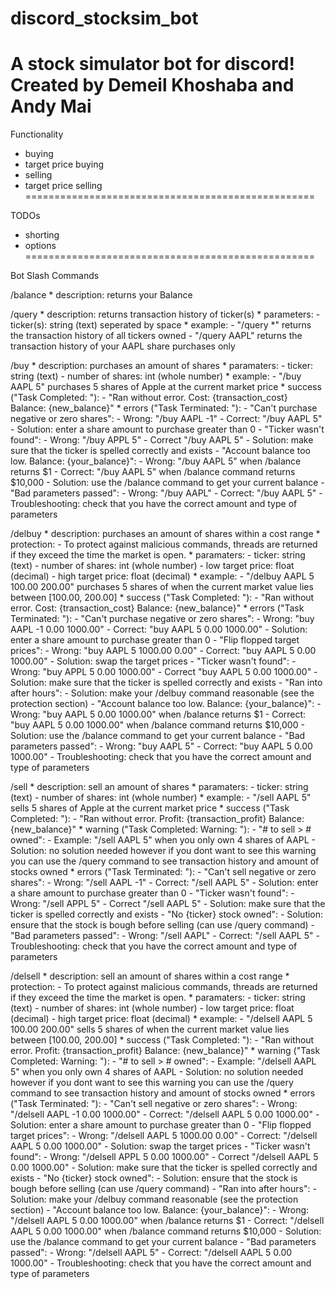 # discord_stocksim_bot

A stock simulator bot for discord!
Created by Demeil Khoshaba and Andy Mai
==================================================

Functionality

* buying
* target price buying 
* selling
* target price selling
==================================================

TODOs

* shorting
* options
==================================================

Bot Slash Commands

/balance
    * description: returns your Balance

/query
    * description: returns transaction history of ticker(s)
    * parameters: 
        - ticker(s): string (text) seperated by space
    * example:
        - "/query *" returns the transaction history of all tickers owned
        - "/query AAPL" returns the transaction history of your AAPL share purchases only
        
/buy 
    * description: purchases an amount of shares 
    * paramaters: 
        - ticker: string (text)
        - number of shares: int (whole number)
    * example:
        - "/buy AAPL 5" purchases 5 shares of Apple at the current market price
    * success ("Task Completed: "):
        - "Ran without error. Cost: {transaction_cost} Balance: {new_balance}"
    * errors ("Task Terminated: "):
        - "Can't purchase negative or zero shares":
            - Wrong: "/buy AAPL -1"
            - Correct: "/buy AAPL 5"
            - Solution: enter a share amount to purchase greater than 0
        - "Ticker wasn't found":
            - Wrong: "/buy APPL 5"
            - Correct "/buy AAPL 5"
            - Solution: make sure that the ticker is spelled correctly and exists
        - "Account balance too low. Balance: {your_balance}":
            - Wrong: "/buy AAPL 5" when /balance returns $1
            - Correct: "/buy AAPL 5" when /balance command returns $10,000
            - Solution: use the /balance command to get your current balance
        - "Bad parameters passed":
            - Wrong: "/buy AAPL"
            - Correct: "/buy AAPL 5"
            - Troubleshooting: check that you have the correct amount and type of parameters
    
/delbuy 
    * description: purchases an amount of shares within a cost range
    * protection:
        - To protect against malicious commands, threads are returned if they exceed the time 
        the market is open.
    * paramaters: 
        - ticker: string (text)
        - number of shares: int (whole number)
        - low target price: float (decimal)
        - high target price: float (decimal)
    * example:
        - "/delbuy AAPL 5 100.00 200.00" purchases 5 shares of when the current market value
        lies between [100.00, 200.00]
    * success ("Task Completed: "):
        - "Ran without error. Cost: {transaction_cost} Balance: {new_balance}"
    * errors ("Task Terminated: "):
        - "Can't purchase negative or zero shares":
            - Wrong: "buy AAPL -1 0.00 1000.00"
            - Correct: "buy AAPL 5 0.00 1000.00"
            - Solution: enter a share amount to purchase greater than 0
        - "Flip flopped target prices":
            - Wrong: "buy AAPL 5 1000.00 0.00"
            - Correct: "buy AAPL 5 0.00 1000.00"
            - Solution: swap the target prices 
        - "Ticker wasn't found":
            - Wrong: "buy APPL 5 0.00 1000.00"
            - Correct "buy AAPL 5 0.00 1000.00"
            - Solution: make sure that the ticker is spelled correctly and exists
        - "Ran into after hours":
            - Solution: make your /delbuy command reasonable (see the protection section)
        - "Account balance too low. Balance: {your_balance}":
            - Wrong: "buy AAPL 5 0.00 1000.00" when /balance returns $1
            - Correct: "buy AAPL 5 0.00 1000.00" when /balance command returns $10,000
            - Solution: use the /balance command to get your current balance
        - "Bad parameters passed":
            - Wrong: "buy AAPL 5"
            - Correct: "buy AAPL 5 0.00 1000.00"
            - Troubleshooting: check that you have the correct amount and type of parameters

/sell 
    * description: sell an amount of shares 
    * paramaters: 
        - ticker: string (text)
        - number of shares: int (whole number)
    * example:
        - "/sell AAPL 5" sells 5 shares of Apple at the current market price
    * success ("Task Completed: "):
        - "Ran without error. Profit: {transaction_profit} Balance: {new_balance}"
    * warning ("Task Completed: Warning: "):
        - "# to sell > # owned":
            - Example: "/sell AAPL 5" when you only own 4 shares of AAPL
            - Solution: no solution needed however if you dont want to see this warning you 
            can use the /query command to see transaction history and amount of stocks owned
    * errors ("Task Terminated: "):
        - "Can't sell negative or zero shares":
            - Wrong: "/sell AAPL -1"
            - Correct: "/sell AAPL 5"
            - Solution: enter a share amount to purchase greater than 0
        - "Ticker wasn't found":
            - Wrong: "/sell APPL 5"
            - Correct "/sell AAPL 5"
            - Solution: make sure that the ticker is spelled correctly and exists
        - "No {ticker} stock owned":
            - Solution: ensure that the stock is bough before selling (can use /query command)
        - "Bad parameters passed":
            - Wrong: "/sell AAPL"
            - Correct: "/sell AAPL 5"
            - Troubleshooting: check that you have the correct amount and type of parameters

/delsell 
    * description: sell an amount of shares within a cost range
    * protection:
        - To protect against malicious commands, threads are returned if they exceed the time 
        the market is open.
    * paramaters: 
        - ticker: string (text)
        - number of shares: int (whole number)
        - low target price: float (decimal)
        - high target price: float (decimal)
    * example:
        - "/delsell AAPL 5 100.00 200.00" sells 5 shares of when the current market value
        lies between [100.00, 200.00]
    * success ("Task Completed: "):
        - "Ran without error. Profit: {transaction_profit} Balance: {new_balance}"
    * warning ("Task Completed: Warning: "):
        - "# to sell > # owned":
            - Example: "/delsell AAPL 5" when you only own 4 shares of AAPL
            - Solution: no solution needed however if you dont want to see this warning you 
            can use the /query command to see transaction history and amount of stocks owned
    * errors ("Task Terminated: "):
        - "Can't sell negative or zero shares":
            - Wrong: "/delsell AAPL -1 0.00 1000.00"
            - Correct: "/delsell AAPL 5 0.00 1000.00"
            - Solution: enter a share amount to purchase greater than 0
        - "Flip flopped target prices":
            - Wrong: "/delsell AAPL 5 1000.00 0.00"
            - Correct: "/delsell AAPL 5 0.00 1000.00"
            - Solution: swap the target prices 
        - "Ticker wasn't found":
            - Wrong: "/delsell APPL 5 0.00 1000.00"
            - Correct "/delsell AAPL 5 0.00 1000.00"
            - Solution: make sure that the ticker is spelled correctly and exists
        - "No {ticker} stock owned":
            - Solution: ensure that the stock is bough before selling (can use /query command)
        - "Ran into after hours":
            - Solution: make your /delbuy command reasonable (see the protection section)
        - "Account balance too low. Balance: {your_balance}":
            - Wrong: "/delsell AAPL 5 0.00 1000.00" when /balance returns $1
            - Correct: "/delsell AAPL 5 0.00 1000.00" when /balance command returns $10,000
            - Solution: use the /balance command to get your current balance
        - "Bad parameters passed":
            - Wrong: "/delsell AAPL 5"
            - Correct: "/delsell AAPL 5 0.00 1000.00"
            - Troubleshooting: check that you have the correct amount and type of parameters
